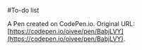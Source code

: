 #To-do list

A Pen created on CodePen.io. Original URL: [https://codepen.io/oivee/pen/BabjLVY](https://codepen.io/oivee/pen/BabjLVY).

